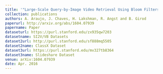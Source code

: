```yaml
---
title: '"Large-Scale Query-by-Image Video Retrieval Using Bloom Filters,"'
collection: publications
authors: A. Araujo, J. Chaves, H. Lakshman, R. Angst and B. Girod
paperurl: http://arxiv.org/abs/1604.07939
papername: Paper
dataseturl: https://purl.stanford.edu/zx935qw7203
datasetname: SI2V/VB Datasets
dataset2url: http://purl.stanford.edu/sf888mq5505
dataset2name: ClassX Dataset
dataset3url: https://purl.stanford.edu/mv327tb8364
dataset3name: Slideshare Dataset
venue: arXiv:1604.07939
date: Apr. 2016
---
```

